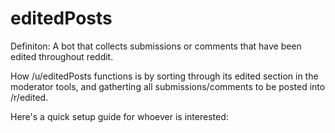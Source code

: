 # editedPosts

Definiton: A bot that collects submissions or comments that have been edited throughout reddit.

How /u/editedPosts functions is by sorting through its edited section in the moderator tools, and gatherting all submissions/comments to be posted into /r/edited.

Here's a quick setup guide for whoever is interested:

